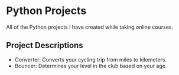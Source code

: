 # Python Projects

All of the Python projects I have created while taking online courses.

## Project Descriptions

- Converter: Converts your cycling trip from miles to kilometers.
- Bouncer: Determines your level in the club based on your age.
